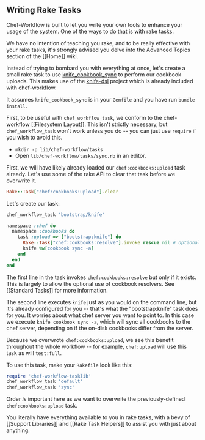 Writing Rake Tasks
------------------

Chef-Workflow is built to let you write your own tools to enhance your usage of
the system. One of the ways to do that is with rake tasks.

We have no intention of teaching you rake, and to be really effective with your
rake tasks, it's strongly advised you delve into the Advanced Topics section of
the [[Home]] wiki.

Instead of trying to bombard you with everything at once, let's create a small
rake task to use
[knife_cookbook_sync](https://github.com/erikh/knife_cookbook_sync) to perform
our cookbook uploads. This makes use of the
[knife-dsl](https://github.com/chef-workflow/knife-dsl) project which is
already included with chef-workflow.

It assumes `knife_cookbook_sync` is in your `Gemfile` and you have run `bundle install`.

First, to be useful with `chef_workflow_task`, we conform to the chef-workflow
[[Filesystem Layout]]. This isn't strictly necessary, but `chef_workflow_task`
won't work unless you do -- you can just use `require` if you wish to avoid
this.

* `mkdir -p lib/chef-workflow/tasks`
* Open `lib/chef-workflow/tasks/sync.rb` in an editor.

First, we will have likely already loaded our `chef:cookbooks:upload` task
already. Let's use some of the rake API to clear that task before we overwrite
it. 

```ruby
Rake::Task["chef:cookbooks:upload"].clear
```

Let's create our task:

```ruby
chef_workflow_task 'bootstrap/knife'

namespace :chef do
  namespace :cookbooks do
    task :upload => ["bootstrap:knife"] do
      Rake::Task["chef:cookbooks:resolve"].invoke rescue nil # optional, see below
      knife %w[cookbook sync -a]
    end
  end
end
```

The first line in the task invokes `chef:cookbooks:resolve` but only if it
exists. This is largely to allow the optional use of cookbook resolvers. See
[[Standard Tasks]] for more information.

The second line executes `knife` just as you would on the command line, but
it's already configured for you -- that's what the "bootstrap:knife" task does
for you. It worries about what chef server you want to point to. In this case
we execute `knife cookbook sync -a`, which will sync all cookbooks to the
chef server, depending on if the on-disk cookbooks differ from the server.

Because we overwrote `chef:cookbooks:upload`, we see this benefit throughout
the whole workflow -- for example, `chef:upload` will use this task as will
`test:full`.

To use this task, make your `Rakefile` look like this:

```ruby
require 'chef-workflow-tasklib'
chef_workflow_task 'default'
chef_workflow_task 'sync'
```

Order *is* important here as we want to overwrite the previously-defined
`chef:cookbooks:upload` task.

You literally have everything available to you in rake tasks, with a bevy of
[[Support Libraries]] and [[Rake Task Helpers]] to assist you with just about
anything.